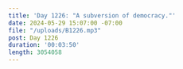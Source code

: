 ```yaml
---
title: 'Day 1226: "A subversion of democracy."'
date: 2024-05-29 15:07:00 -07:00
file: "/uploads/B1226.mp3"
post: Day 1226
duration: '00:03:50'
length: 3054058
---
```


